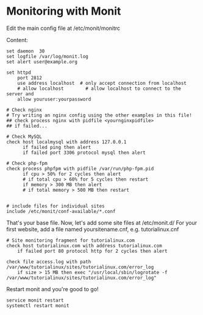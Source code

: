 # Monitoring with Monit

Edit the main config file at /etc/monit/monitrc

Content:

    set daemon  30
    set logfile /var/log/monit.log
    set alert user@example.org

    set httpd
        port 2812
        use address localhost  # only accept connection from localhost
        # allow localhost        # allow localhost to connect to the server and
        allow youruser:yourpassword

    # Check nginx
    # Try writing an nginx config using the other examples in this file!
    ## check process nginx with pidfile <yournginxpidfile>
    ## if failed...

    # Check MySQL
    check host localmysql with address 127.0.0.1
          if failed ping then alert        
          if failed port 3306 protocol mysql then alert

    # Check php-fpm
    check process phpfpm with pidfile /var/run/php-fpm.pid
          if cpu > 50% for 2 cycles then alert
          # if total cpu > 60% for 5 cycles then restart
          if memory > 300 MB then alert
          # if total memory > 500 MB then restart


    # include files for individual sites
    include /etc/monit/conf-available/*.conf



That's your base file. Now, let's add some site files at /etc/monit.d/
For your first website, add a file named yoursitename.cnf, e.g. tutorialinux.cnf

    # Site monitoring fragment for tutorialinux.com
    check host tutorialinux.com with address tutorialinux.com
        if failed port 80 protocol http for 2 cycles then alert

    check file access.log with path /var/www/tutorialinux/sites/tutorialinux.com/error_log
        if size > 15 MB then exec "/usr/local/sbin/logrotate -f /var/www/tutorialinux/sites/tutorialinux.com/error_log"


Restart monit and you're good to go!

    service monit restart
    systemctl restart monit

